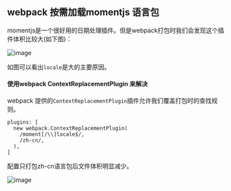 ## webpack 按需加载momentjs 语言包

momentjs是一个很好用的日期处理插件。但是webpack打包时我们会发现这个插件体积比较大(如下图)：

![image](http://i1.fuimg.com/717460/6bd3f3b951a3a363.jpg)


如图可以看出`locale`是大的主要原因。

#### 使用webpack ContextReplacementPlugin 来解决

webpack 提供的`ContextReplacementPlugin`插件允许我们覆盖打包时的查找规则。


```
plugins: [
  new webpack.ContextReplacementPlugin(
    /moment[/\\]locale$/,
    /zh-cn/,
  ),
]
```

配置只打包zh-cn语言包后文件体积明显减少。

![image](http://i1.fuimg.com/717460/26a1fb603cb610a6.jpg)
